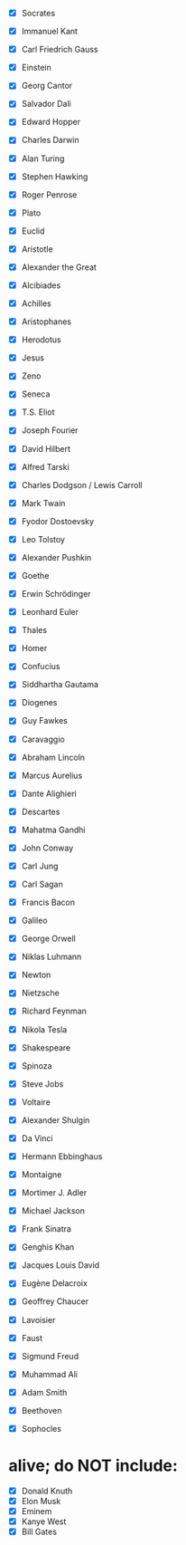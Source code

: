 - [X] Socrates
- [X] Immanuel Kant
- [X] Carl Friedrich Gauss
- [X] Einstein
- [X] Georg Cantor
- [X] Salvador Dali
- [X] Edward Hopper
- [X] Charles Darwin
- [X] Alan Turing
- [X] Stephen Hawking
- [X] Roger Penrose
- [X] Plato
- [X] Euclid
- [X] Aristotle
- [X] Alexander the Great
- [X] Alcibiades
- [X] Achilles
- [X] Aristophanes
- [X] Herodotus
- [X] Jesus
- [X] Zeno
- [X] Seneca
- [X] T.S. Eliot
- [X] Joseph Fourier
- [X] David Hilbert
- [X] Alfred Tarski
- [X] Charles Dodgson / Lewis Carroll
- [X] Mark Twain
- [X] Fyodor Dostoevsky
- [X] Leo Tolstoy
- [X] Alexander Pushkin
- [X] Goethe
- [X] Erwin Schrödinger
- [X] Leonhard Euler
- [X] Thales
- [X] Homer
- [X] Confucius
- [X] Siddhartha Gautama
- [X] Diogenes
- [X] Guy Fawkes
- [X] Caravaggio
- [X] Abraham Lincoln
- [X] Marcus Aurelius
- [X] Dante Alighieri
- [X] Descartes
- [X] Mahatma Gandhi
- [X] John Conway
- [X] Carl Jung
- [X] Carl Sagan
- [X] Francis Bacon
- [X] Galileo
- [X] George Orwell
- [X] Niklas Luhmann
- [X] Newton
- [X] Nietzsche
- [X] Richard Feynman
- [X] Nikola Tesla
- [X] Shakespeare
- [X] Spinoza
- [X] Steve Jobs
- [X] Voltaire
- [X] Alexander Shulgin
- [X] Da Vinci
- [X] Hermann Ebbinghaus
- [X] Montaigne
- [X] Mortimer J. Adler
- [X] Michael Jackson
- [X] Frank Sinatra
- [X] Genghis Khan
- [X] Jacques Louis David
- [X] Eugène Delacroix
- [X] Geoffrey Chaucer
- [X] Lavoisier
- [X] Faust
- [X] Sigmund Freud
- [X] Muhammad Ali
- [X] Adam Smith
- [X] Beethoven
- [X] Sophocles


# alive; do NOT include:
- [X] Donald Knuth
- [X] Elon Musk
- [X] Eminem
- [X] Kanye West
- [X] Bill Gates
